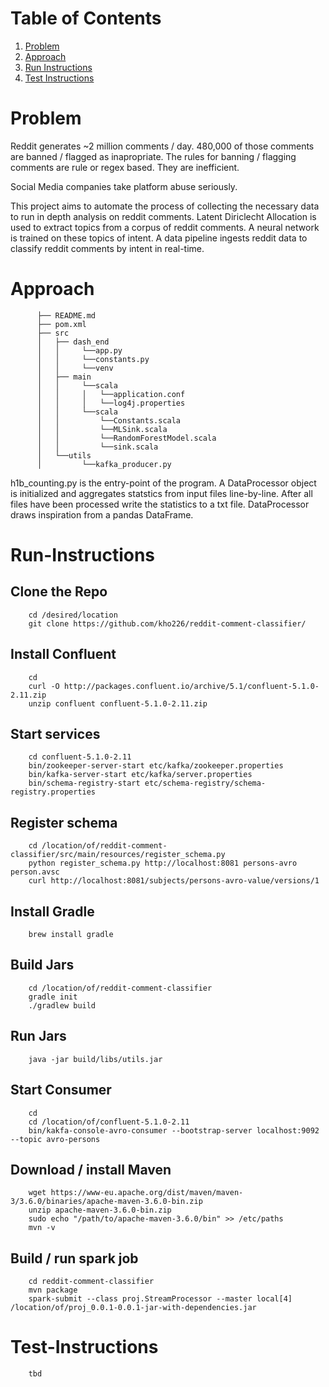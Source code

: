 # Table of Contents
1. [Problem](README.md#problem)
2. [Approach](README.md#approach)
3. [Run Instructions](README.md#run-instructions)
4. [Test Instructions](README.md#test-instructions)


# Problem

Reddit generates ~2 million comments / day. 480,000 of those comments are banned / flagged as inapropriate. The rules for banning / flagging comments are rule or regex based. They are inefficient.

Social Media companies take platform abuse seriously.

This project aims to automate the process of collecting the necessary data to run in depth analysis on reddit comments. Latent Diriclecht Allocation is used to extract topics from a corpus of reddit comments. A neural network is trained on these topics of intent. A data pipeline ingests reddit data to classify reddit comments by intent in real-time.

# Approach
```
      ├── README.md 
      ├── pom.xml
      ├── src
      │   ├── dash_end
      │   │     └──app.py
      │   │     └──constants.py
      │   │     └──venv
      │   ├── main
      │   │     └──scala
      │   │     │   └──application.conf
      │   │     │   └──log4j.properties
      │   │     └──scala
      │   │         └──Constants.scala
      │   │         └──MLSink.scala
      │   │         └──RandomForestModel.scala
      │   │         └──sink.scala 
      │   └──utils
      │         └──kafka_producer.py
```
h1b_counting.py is the entry-point of the program. A DataProcessor object is initialized and aggregates statstics from input files line-by-line. After all files have been processed write the statistics to a txt file.
DataProcessor draws inspiration from a pandas DataFrame.
 

# Run-Instructions
## Clone the Repo
```
    cd /desired/location
    git clone https://github.com/kho226/reddit-comment-classifier/
```
## Install Confluent
```
    cd
    curl -O http://packages.confluent.io/archive/5.1/confluent-5.1.0-2.11.zip
    unzip confluent confluent-5.1.0-2.11.zip
```
## Start services
```
    cd confluent-5.1.0-2.11
    bin/zookeeper-server-start etc/kafka/zookeeper.properties
    bin/kafka-server-start etc/kafka/server.properties
    bin/schema-registry-start etc/schema-registry/schema-registry.properties
```

## Register schema
```
    cd /location/of/reddit-comment-classifier/src/main/resources/register_schema.py
    python register_schema.py http://localhost:8081 persons-avro person.avsc
    curl http://localhost:8081/subjects/persons-avro-value/versions/1
```

## Install Gradle
```
    brew install gradle
```

## Build Jars
```
    cd /location/of/reddit-comment-classifier
    gradle init
    ./gradlew build
```

## Run Jars
```
    java -jar build/libs/utils.jar
```

## Start Consumer
```
    cd
    cd /location/of/confluent-5.1.0-2.11
    bin/kakfa-console-avro-consumer --bootstrap-server localhost:9092 --topic avro-persons
```

## Download / install  Maven
```
    wget https://www-eu.apache.org/dist/maven/maven-3/3.6.0/binaries/apache-maven-3.6.0-bin.zip
    unzip apache-maven-3.6.0-bin.zip
    sudo echo "/path/to/apache-maven-3.6.0/bin" >> /etc/paths
    mvn -v
```

## Build / run spark job
```
    cd reddit-comment-classifier
    mvn package
    spark-submit --class proj.StreamProcessor --master local[4] /location/of/proj_0.0.1-0.0.1-jar-with-dependencies.jar
```




# Test-Instructions

```
    tbd
```

